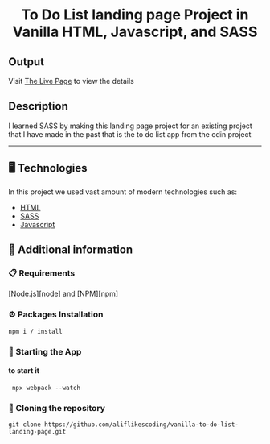 <p align="center">
  <h1 align="center">To Do List landing page Project in Vanilla HTML, Javascript, and SASS</h1>
</p>

## Output

Visit [The Live Page](https://aliflikescoding.github.io/vanilla-to-do-list-landing-page/) to view the details

## Description

I learned SASS by making this landing page project for an existing project that I have made in the past that is the to do list app from the odin project

---
## 🖥️ Technologies

In this project we used vast amount of modern technologies such as:

- [HTML](https://developer.mozilla.org/en-US/docs/Web/HTML)
- [SASS](https://sass-lang.com/)
- [Javascript](https://developer.mozilla.org/en-US/docs/Web/JavaScript)
  
## 📖 Additional information

### 📋 Requirements

[Node.js][node] and [NPM][npm]

### ⚙️ Packages Installation

```shell
npm i / install
```

### 🚀 Starting the App 

#### to start it

```shell
 npx webpack --watch
```

### 🔗 Cloning the repository

```shell
git clone https://github.com/aliflikescoding/vanilla-to-do-list-landing-page.git
```


